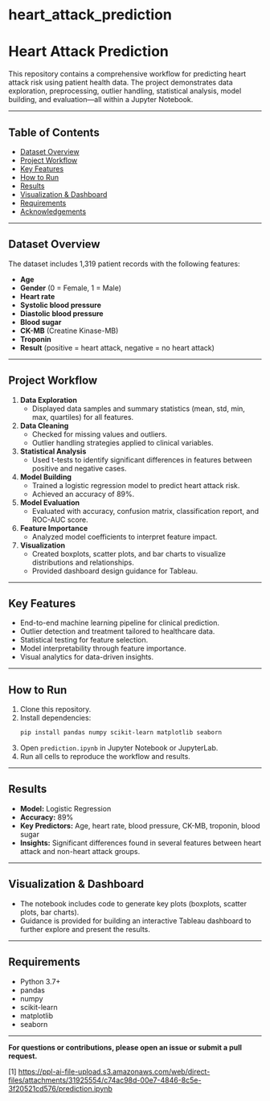 # heart_attack_prediction

# Heart Attack Prediction

This repository contains a comprehensive workflow for predicting heart attack risk using patient health data. The project demonstrates data exploration, preprocessing, outlier handling, statistical analysis, model building, and evaluation—all within a Jupyter Notebook.

---

## Table of Contents

- [Dataset Overview](#dataset-overview)
- [Project Workflow](#project-workflow)
- [Key Features](#key-features)
- [How to Run](#how-to-run)
- [Results](#results)
- [Visualization & Dashboard](#visualization--dashboard)
- [Requirements](#requirements)
- [Acknowledgements](#acknowledgements)

---

## Dataset Overview

The dataset includes 1,319 patient records with the following features:

- **Age**
- **Gender** (0 = Female, 1 = Male)
- **Heart rate**
- **Systolic blood pressure**
- **Diastolic blood pressure**
- **Blood sugar**
- **CK-MB** (Creatine Kinase-MB)
- **Troponin**
- **Result** (positive = heart attack, negative = no heart attack)

---

## Project Workflow

1. **Data Exploration**
   - Displayed data samples and summary statistics (mean, std, min, max, quartiles) for all features.
2. **Data Cleaning**
   - Checked for missing values and outliers.
   - Outlier handling strategies applied to clinical variables.
3. **Statistical Analysis**
   - Used t-tests to identify significant differences in features between positive and negative cases.
4. **Model Building**
   - Trained a logistic regression model to predict heart attack risk.
   - Achieved an accuracy of 89%.
5. **Model Evaluation**
   - Evaluated with accuracy, confusion matrix, classification report, and ROC-AUC score.
6. **Feature Importance**
   - Analyzed model coefficients to interpret feature impact.
7. **Visualization**
   - Created boxplots, scatter plots, and bar charts to visualize distributions and relationships.
   - Provided dashboard design guidance for Tableau.

---

## Key Features

- End-to-end machine learning pipeline for clinical prediction.
- Outlier detection and treatment tailored to healthcare data.
- Statistical testing for feature selection.
- Model interpretability through feature importance.
- Visual analytics for data-driven insights.

---

## How to Run

1. Clone this repository.
2. Install dependencies:
   ```bash
   pip install pandas numpy scikit-learn matplotlib seaborn
   ```
3. Open `prediction.ipynb` in Jupyter Notebook or JupyterLab.
4. Run all cells to reproduce the workflow and results.

---

## Results

- **Model:** Logistic Regression
- **Accuracy:** 89%
- **Key Predictors:** Age, heart rate, blood pressure, CK-MB, troponin, blood sugar
- **Insights:** Significant differences found in several features between heart attack and non-heart attack groups.

---

## Visualization & Dashboard

- The notebook includes code to generate key plots (boxplots, scatter plots, bar charts).
- Guidance is provided for building an interactive Tableau dashboard to further explore and present the results.

---

## Requirements

- Python 3.7+
- pandas
- numpy
- scikit-learn
- matplotlib
- seaborn

---

**For questions or contributions, please open an issue or submit a pull request.**

[1] https://ppl-ai-file-upload.s3.amazonaws.com/web/direct-files/attachments/31925554/c74ac98d-00e7-4846-8c5e-3f20521cd576/prediction.ipynb
